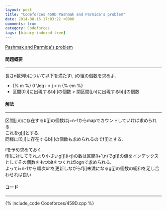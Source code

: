 ```yaml
---
layout: post
title: "Codeforces 459D Pashmak and Parmida's problem"
date: 2014-08-16 17:03:22 +0900
comments: true
category: Codeforces
tags: [binary-indexed-tree]
---
```


[Pashmak and Parmida's problem](http://codeforces.com/problemset/problem/459/D)

#### 問題概要

****

長さn数列bについて以下を満たすi, jの組の個数を求めよ.  

* {% m %} 0 \leq i < j < n {% em %}
* 区間\[0,i\]に出現するb\[i\]の個数 > 閉区間\[j,n\)に出現するb\[j\]の個数

#### 解法

****

区間\[j,n\)に存在するb\[j\]の個数はj=n-1からmapでカウントしていけば求められる.  
これをg\[j\]とする.  
同様に\[0,i\]に存在するb\[i\]の個数も求められるのでf\[i\]とする.  
  
fを予め求めておく.  
f\[i\]に対してそれより小さいg\[j\](i<j)の数は区間[i+1,n)でg\[j\]の値をインデックスとしてその個数をもつbitをつくればlognで求められる.  
よってi=n-1から順次bitを更新しながらf\[i\]未満になるg\[j\]の個数の総和を足し合わせれば良い.

#### コード

****

{% include_code Codeforces/459D.cpp %}
